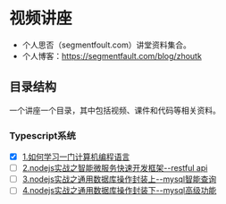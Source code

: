 # 视频讲座
- 个人思否（segmentfoult.com）讲堂资料集合。
- 个人博客：https://segmentfault.com/blog/zhoutk
## 目录结构
一个讲座一个目录，其中包括视频、课件和代码等相关资料。
### Typescript系统
- [x] [1.如何学习一门计算机编程语言](https://github.com/zhoutk/sifou/tree/master/001.运用typescript进行node.js后端开发精要)
- [ ] [2.nodejs实战之智能微服务快速开发框架--restful api](https://github.com/zhoutk/sifou/tree/master/002.nodejs实战之智能微服务快速开发框架)
- [ ] [3.nodejs实战之通用数据库操作封装上--mysql智能查询](https://github.com/zhoutk/sifou/tree/master/003.nodejs实战之通用数据库操作封装上)
- [ ] [4.nodejs实战之通用数据库操作封装下--mysql高级功能](https://github.com/zhoutk/sifou/tree/master/004.nodejs实战之通用数据库操作封装下)

